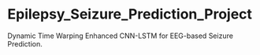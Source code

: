 # Epilepsy_Seizure_Prediction_Project
Dynamic Time Warping Enhanced CNN-LSTM for EEG-based Seizure Prediction.
